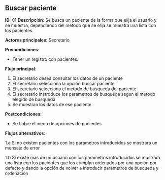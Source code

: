 ## Buscar paciente

**ID**: 01
**Descripción**: Se busca un paciente de la forma que elija el usuario y se muestra, dependiendo del metodo que se elija se muestra una lista con los pacientes.

**Actores principales**: Secretario 

**Precondiciones**:
* Tener un registro con pacientes.

**Flujo principal**:
1. El secretario desea consultar los datos de un paciente
2. El secretario selecciona la opción buscar paciente
3. El secretario selecciona el metodo de busqueda del paciente
4. El secretario instroduce los parametros de busqueda segun el metodo elegido de busqueda
5. Se muestran los datos de ese paciente

**Postcondiciones**:

* Se habre el menu de opciones de pacientes

**Flujos alternativos**:

1.a Si no existen pacientes con los parametros introducidos se mostrara un mensaje de error

1.b Si existe mas de un usuario con los parametros introducidos se mostrara una lista con los pacientes que los cumplan ordenados por una opción por defecto y dando la opción de volver a introducir parametros de busqueda y ordenación
